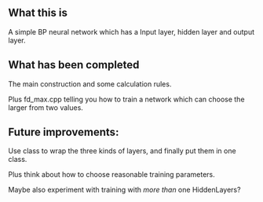 ## What this is

A simple BP neural network which has a Input layer, hidden layer and output layer.

## What has been completed

The main construction and some calculation rules.

Plus fd_max.cpp telling you how to train a network which can choose the larger from two values.

## Future improvements:

Use class to wrap the three kinds of layers, and finally put them in one class.

Plus think about how to choose reasonable training parameters.

Maybe also experiment with training with *more than* one HiddenLayers?
